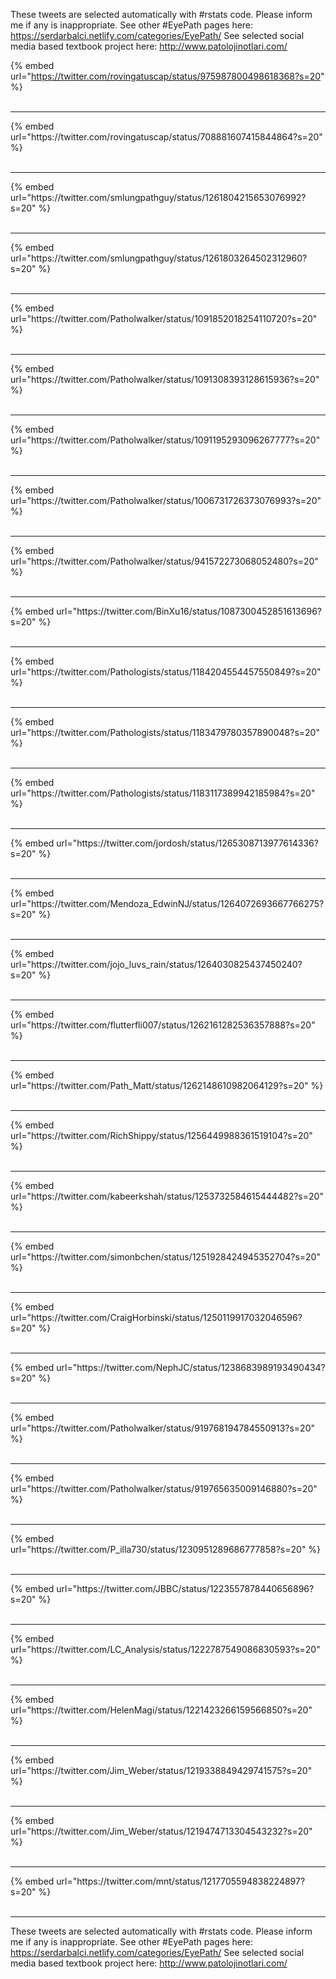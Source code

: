 

These tweets are selected automatically with #rstats code. Please inform me if any is inappropriate.
See other #EyePath pages here: https://serdarbalci.netlify.com/categories/EyePath/ 
See selected social media based textbook project here: http://www.patolojinotlari.com/

{% embed url="https://twitter.com/rovingatuscap/status/975987800498618368?s=20" %}<br>
<br>
<hr>
{% embed url="https://twitter.com/rovingatuscap/status/708881607415844864?s=20" %}<br>
<br>
<hr>
{% embed url="https://twitter.com/smlungpathguy/status/1261804215653076992?s=20" %}<br>
<br>
<hr>
{% embed url="https://twitter.com/smlungpathguy/status/1261803264502312960?s=20" %}<br>
<br>
<hr>
{% embed url="https://twitter.com/Patholwalker/status/1091852018254110720?s=20" %}<br>
<br>
<hr>
{% embed url="https://twitter.com/Patholwalker/status/1091308393128615936?s=20" %}<br>
<br>
<hr>
{% embed url="https://twitter.com/Patholwalker/status/1091195293096267777?s=20" %}<br>
<br>
<hr>
{% embed url="https://twitter.com/Patholwalker/status/1006731726373076993?s=20" %}<br>
<br>
<hr>
{% embed url="https://twitter.com/Patholwalker/status/941572273068052480?s=20" %}<br>
<br>
<hr>
{% embed url="https://twitter.com/BinXu16/status/1087300452851613696?s=20" %}<br>
<br>
<hr>
{% embed url="https://twitter.com/Pathologists/status/1184204554457550849?s=20" %}<br>
<br>
<hr>
{% embed url="https://twitter.com/Pathologists/status/1183479780357890048?s=20" %}<br>
<br>
<hr>
{% embed url="https://twitter.com/Pathologists/status/1183117389942185984?s=20" %}<br>
<br>
<hr>
{% embed url="https://twitter.com/jordosh/status/1265308713977614336?s=20" %}<br>
<br>
<hr>
{% embed url="https://twitter.com/Mendoza_EdwinNJ/status/1264072693667766275?s=20" %}<br>
<br>
<hr>
{% embed url="https://twitter.com/jojo_luvs_rain/status/1264030825437450240?s=20" %}<br>
<br>
<hr>
{% embed url="https://twitter.com/flutterfli007/status/1262161282536357888?s=20" %}<br>
<br>
<hr>
{% embed url="https://twitter.com/Path_Matt/status/1262148610982064129?s=20" %}<br>
<br>
<hr>
{% embed url="https://twitter.com/RichShippy/status/1256449988361519104?s=20" %}<br>
<br>
<hr>
{% embed url="https://twitter.com/kabeerkshah/status/1253732584615444482?s=20" %}<br>
<br>
<hr>
{% embed url="https://twitter.com/simonbchen/status/1251928424945352704?s=20" %}<br>
<br>
<hr>
{% embed url="https://twitter.com/CraigHorbinski/status/1250119917032046596?s=20" %}<br>
<br>
<hr>
{% embed url="https://twitter.com/NephJC/status/1238683989193490434?s=20" %}<br>
<br>
<hr>
{% embed url="https://twitter.com/Patholwalker/status/919768194784550913?s=20" %}<br>
<br>
<hr>
{% embed url="https://twitter.com/Patholwalker/status/919765635009146880?s=20" %}<br>
<br>
<hr>
{% embed url="https://twitter.com/P_illa730/status/1230951289686777858?s=20" %}<br>
<br>
<hr>
{% embed url="https://twitter.com/JBBC/status/1223557878440656896?s=20" %}<br>
<br>
<hr>
{% embed url="https://twitter.com/LC_Analysis/status/1222787549086830593?s=20" %}<br>
<br>
<hr>
{% embed url="https://twitter.com/HelenMagi/status/1221423266159566850?s=20" %}<br>
<br>
<hr>
{% embed url="https://twitter.com/Jim_Weber/status/1219338849429741575?s=20" %}<br>
<br>
<hr>
{% embed url="https://twitter.com/Jim_Weber/status/1219474713304543232?s=20" %}<br>
<br>
<hr>
{% embed url="https://twitter.com/mnt/status/1217705594838224897?s=20" %}<br>
<br>
<hr>


These tweets are selected automatically with #rstats code. Please inform me if any is inappropriate.
See other #EyePath pages here: https://serdarbalci.netlify.com/categories/EyePath/ 
See selected social media based textbook project here: http://www.patolojinotlari.com/
